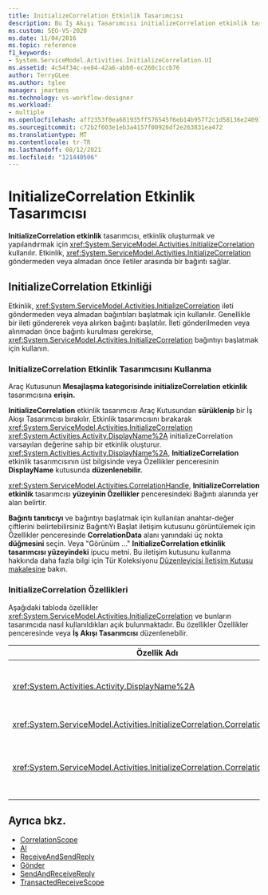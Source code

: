 ```yaml
---
title: InitializeCorrelation Etkinlik Tasarımcısı
description: Bu İş Akışı Tasarımcısı initializeCorrelation etkinlik tasarımcısını kullanarak initializeCorrelation etkinliği oluşturma ve yapılandırma hakkında bilgi edinmek için.
ms.custom: SEO-VS-2020
ms.date: 11/04/2016
ms.topic: reference
f1_keywords:
- System.ServiceModel.Activities.InitializeCorrelation.UI
ms.assetid: 4c54f34c-ee84-42a6-abb0-ec260c1ccb76
author: TerryGLee
ms.author: tglee
manager: jmartens
ms.technology: vs-workflow-designer
ms.workload:
- multiple
ms.openlocfilehash: aff2353f0ea681935ff576545f6eb14b957f2c1d58136e240917bd4f86653f75
ms.sourcegitcommit: c72b2f603e1eb3a4157f00926df2e263831ea472
ms.translationtype: MT
ms.contentlocale: tr-TR
ms.lasthandoff: 08/12/2021
ms.locfileid: "121440506"
---
```

# <a name="initializecorrelation-activity-designer"></a>InitializeCorrelation Etkinlik Tasarımcısı

**InitializeCorrelation etkinlik** tasarımcısı, etkinlik oluşturmak ve yapılandırmak için <xref:System.ServiceModel.Activities.InitializeCorrelation> kullanılır. Etkinlik, <xref:System.ServiceModel.Activities.InitializeCorrelation> göndermeden veya almadan önce iletiler arasında bir bağıntı sağlar.

## <a name="the-initializecorrelation-activity"></a>InitializeCorrelation Etkinliği

Etkinlik, <xref:System.ServiceModel.Activities.InitializeCorrelation> ileti göndermeden veya almadan bağıntıları başlatmak için kullanılır. Genellikle bir ileti göndererek veya alırken bağıntı başlatılır. İleti gönderilmeden veya alınmadan önce bağıntı kurulması gerekirse, <xref:System.ServiceModel.Activities.InitializeCorrelation> bağıntıyı başlatmak için kullanın.

### <a name="using-the-initializecorrelation-activity-designer"></a>InitializeCorrelation Etkinlik Tasarımcısını Kullanma

Araç Kutusunun **Mesajlaşma kategorisinde initializeCorrelation** **etkinlik** tasarımcısına **erişin.**

**InitializeCorrelation** etkinlik tasarımcısı Araç Kutusundan **sürüklenip** bir İş Akışı Tasarımcısı bırakılır. Etkinlik tasarımcısını bırakarak <xref:System.ServiceModel.Activities.InitializeCorrelation> <xref:System.Activities.Activity.DisplayName%2A> initializeCorrelation varsayılan değerine sahip bir etkinlik oluşturur. <xref:System.Activities.Activity.DisplayName%2A>, **InitializeCorrelation** etkinlik tasarımcısının üst bilgisinde veya Özellikler penceresinin **DisplayName** kutusunda **düzenlenebilir.**

<xref:System.ServiceModel.Activities.CorrelationHandle>, **InitializeCorrelation** **etkinlik** tasarımcısı **yüzeyinin Özellikler** penceresindeki Bağıntı alanında yer alan belirtir.

**Bağıntı tanıtıcıyı** ve bağıntıyı başlatmak için kullanılan anahtar-değer çiftlerini belirtebilirsiniz BağıntıYı Başlat iletişim kutusunu görüntülemek için Özellikler penceresinde **CorrelationData** alanı yanındaki üç nokta **düğmesini** seçin. Veya "Görünüm ..." **InitializeCorrelation etkinlik tasarımcısı yüzeyindeki** ipucu metni. Bu iletişim kutusunu kullanma hakkında daha fazla bilgi için Tür Koleksiyonu [Düzenleyicisi İletişim Kutusu makalesine](../workflow-designer/type-collection-editor-dialog-box.md) bakın.

### <a name="the-initializecorrelation-properties"></a>InitializeCorrelation Özellikleri

Aşağıdaki tabloda özellikler <xref:System.ServiceModel.Activities.InitializeCorrelation> ve bunların tasarımcıda nasıl kullanıldıkları açık bulunmaktadır. Bu özellikler Özellikler penceresinde veya **İş Akışı Tasarımcısı** düzenlenebilir.

|Özellik Adı|Gerekli|Kullanım|
|-|--------------|-|
|<xref:System.Activities.Activity.DisplayName%2A>|Yanlış|Etkinliğin kolay <xref:System.ServiceModel.Activities.InitializeCorrelation> adı. Varsayılan değer InitializeCorrelation'dır.<br /><br /> Kolay için varsayılan olmayan bir değerin kullanılması kesinlikle gerekli <xref:System.Activities.Activity.DisplayName%2A> değildir, ancak önerilir.|
|<xref:System.ServiceModel.Activities.InitializeCorrelation.Correlation%2A>|Yanlış|<xref:System.ServiceModel.Activities.CorrelationHandle>Bağıntıda iş akışı etkinliklerini ilişkilendirmek için kullanılan.|
|<xref:System.ServiceModel.Activities.InitializeCorrelation.CorrelationData%2A>|Yanlış|İletileri iş akışı örneğiyle ilişkili bağıntı verileri sözlüğü.<br /><br /> Yapılandırmak **için Bağıntı** Başlat iletişim kutusunu <xref:System.ServiceModel.Activities.InitializeCorrelation.CorrelationData%2A> kullanın. Bu iletişim kutusunu kullanma hakkında daha fazla bilgi için Tür Koleksiyonu Düzenleyicisi [İletişim Kutusu makalesine](../workflow-designer/type-collection-editor-dialog-box.md) bakın.|

## <a name="see-also"></a>Ayrıca bkz.

- [CorrelationScope](../workflow-designer/correlationscope-activity-designer.md)
- [Al](../workflow-designer/receive-activity-designer.md)
- [ReceiveAndSendReply](../workflow-designer/receiveandsendreply-template-designer.md)
- [Gönder](../workflow-designer/send-activity-designer.md)
- [SendAndReceiveReply](../workflow-designer/sendandreceivereply-template-designer.md)
- [TransactedReceiveScope](../workflow-designer/transactedreceivescope-activity-designer.md)